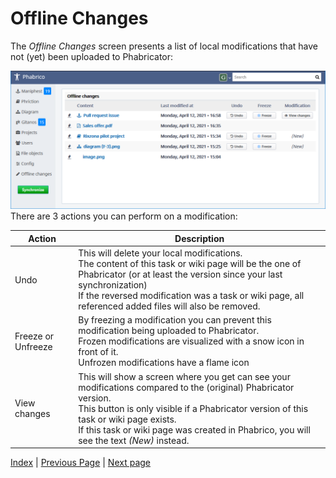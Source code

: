# Offline Changes

The *Offline Changes* screen presents a list of local modifications that have not (yet) been uploaded to Phabricator:

![image-20210412170825258](OfflineChanges-01.png)  <br />
There are 3 actions you can perform on a modification:

| Action             | Description                                                  |
| ------------------ | ------------------------------------------------------------ |
| Undo               | This will delete your local modifications.<br />The content of this task or wiki page will be the one of Phabricator (or at least the version since your last synchronization)<br />If the reversed modification was a task or wiki page, all referenced added files will also be removed. |
| Freeze or Unfreeze | By freezing a modification you can prevent this modification being uploaded to Phabricator.<br />Frozen modifications are visualized with a snow icon in front of it.<br />Unfrozen modifications have a flame icon |
| View changes       | This will show a screen where you get can see your modifications compared to the (original) Phabricator version.<br />This button is only visible if a Phabricator version of this task or wiki page exists.<br />If this task or wiki page was created in Phabrico, you will see the text *(New)* instead. |

[Index](../README.md) | [Previous Page](../07-Remarkup/README.md) |  [Next page](../09-FileObjects/README.md)
